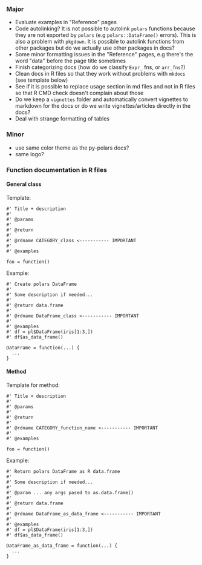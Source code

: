 
### Major

- Evaluate examples in "Reference" pages
- Code autolinking? It is not possible to autolink `polars` functions because they are not exported by `polars` (e.g `polars::DataFrame()` errors). This is also a problem with `pkgdown`. It is possible to autolink functions from other packages but do we actually use other packages in docs?
- Some minor formatting issues in the "Reference" pages, e.g there's the word "data" before the page title sometimes
- Finish categorizing docs (how do we classify `Expr_` fns, or `arr_fns`?)
- Clean docs in R files so that they work without problems with `mkdocs` (see template below)
- See if it is possible to replace usage section in md files and not in R files so that R CMD check doesn't complain about those 
- Do we keep a `vignettes` folder and automatically convert vignettes to markdown for the docs or do we write vignettes/articles directly in the docs?
- Deal with strange formatting of tables 


### Minor

- use same color theme as the py-polars docs?
- same logo?


### Function documentation in R files


#### General class

Template:

```
#' Title + description
#'
#' @params
#'
#' @return 
#'
#' @rdname CATEGORY_class <----------- IMPORTANT
#'
#' @examples

foo = function()
```

Example:
```
#' Create polars DataFrame
#' 
#' Some description if needed...
#'
#' @return data.frame
#'
#' @rdname DataFrame_class <----------- IMPORTANT
#'
#' @examples
#' df = pl$DataFrame(iris[1:3,])
#' df$as_data_frame()

DataFrame = function(...) {
  ...
}
```


#### Method

Template for method:

```
#' Title + description
#'
#' @params
#'
#' @return 
#'
#' @rdname CATEGORY_function_name <----------- IMPORTANT
#'
#' @examples

foo = function()
```

Example:

```
#' Return polars DataFrame as R data.frame
#' 
#' Some description if needed...
#'
#' @param ... any args pased to as.data.frame()
#'
#' @return data.frame
#'
#' @rdname DataFrame_as_data_frame <----------- IMPORTANT
#'
#' @examples
#' df = pl$DataFrame(iris[1:3,])
#' df$as_data_frame()

DataFrame_as_data_frame = function(...) {
  ...
}
```

